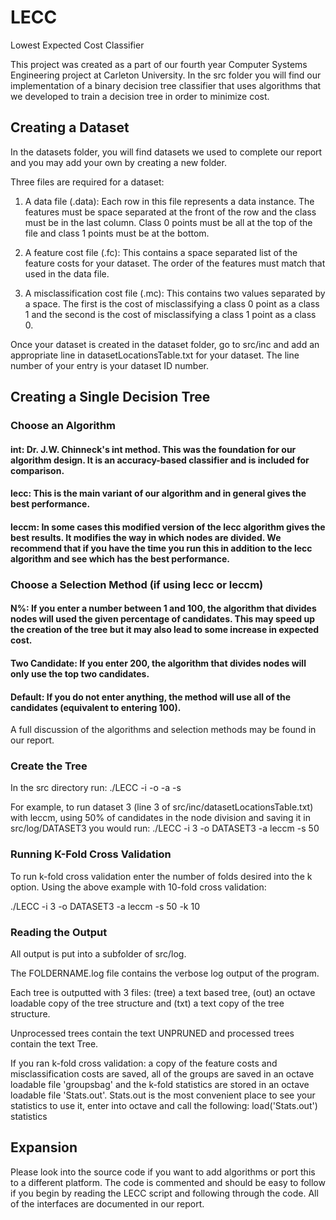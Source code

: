 LECC
====

Lowest Expected Cost Classifier

This project was created as a part of our fourth year Computer Systems Engineering project at Carleton University.  In the src folder you will find our implementation of a binary decision tree classifier that uses algorithms that we developed to train a decision tree in order to minimize cost.

## Creating a Dataset 
In the datasets folder, you will find datasets we used to complete our report and you may add your own by creating a new folder. 

 Three files are required for a dataset:

 1) A data file (.data): Each row in this file represents a data instance.  The features must be space separated at the front of the row and the class must be in the last column.  Class 0 points must be all at the top of the file and class 1 points must be at the bottom.

 2) A feature cost file (.fc): This contains a space separated list of the feature costs for your dataset.  The order of the features must match that used in the data file.
 
 3) A misclassification cost file (.mc): This contains two values separated by a space.  The first is the cost of misclassifying a class 0 point as a class 1 and the second is the cost of misclassifying a class 1 point as a class 0.

Once your dataset is created in the dataset folder, go to src/inc and add an appropriate line in datasetLocationsTable.txt for your dataset.  The line number of your entry is your dataset ID number.

## Creating a Single Decision Tree
### Choose an Algorithm
#### int: Dr. J.W. Chinneck's int method.  This was the foundation for our algorithm design.  It is an accuracy-based classifier and is included for comparison.
#### lecc: This is the main variant of our algorithm and in general gives the best performance.
#### leccm:  In some cases this modified version of the lecc algorithm gives the best results.  It modifies the way in which nodes are divided.  We recommend that if you have the time you run this in addition to the lecc algorithm and see which has the best performance.

### Choose a Selection Method (if using lecc or leccm)
#### N%:  If you enter a number between 1 and 100, the algorithm that divides nodes will used the given percentage of candidates.  This may speed up the creation of the tree but it may also lead to some increase in expected cost.  
#### Two Candidate: If you enter 200, the algorithm that divides nodes will only use the top two candidates.
#### Default: If you do not enter anything, the method will use all of the candidates (equivalent to entering 100).

A full discussion of the algorithms and selection methods may be found in our report.

### Create the Tree
In the src directory run:
./LECC -i <datasetID> -o <FOLDERNAME> -a <algorithm> -s <selection method>

For example, to run dataset 3 (line 3 of src/inc/datasetLocationsTable.txt) with leccm, using 50% of candidates in the node division and saving it in src/log/DATASET3 you would run:
./LECC -i 3 -o DATASET3 -a leccm -s 50

### Running K-Fold Cross Validation
To run k-fold cross validation enter the number of folds desired into the k option.  Using the above example with 10-fold cross validation:

./LECC -i 3 -o DATASET3 -a leccm -s 50 -k 10

### Reading the Output
All output is put into a subfolder of src/log.

The FOLDERNAME.log file contains the verbose log output of the program.

Each tree is outputted with 3 files: (tree) a text based tree, (out) an octave loadable copy of the tree structure and (txt) a text copy of the tree structure.

Unprocessed trees contain the text UNPRUNED and processed trees contain the text Tree.  

If you ran k-fold cross validation: a copy of the feature costs and misclassification costs are saved, all of the groups are saved in an octave loadable file 'groupsbag' and the k-fold statistics are stored in an octave loadable file 'Stats.out'.  Stats.out is the most convenient place to see your statistics to use it, enter into octave and call the following:
load('Stats.out')
statistics

## Expansion
Please look into the source code if you want to add algorithms or port this to a different platform.  The code is commented and should be easy to follow if you begin by reading the LECC script and following through the code.  All of the interfaces are documented in our report.